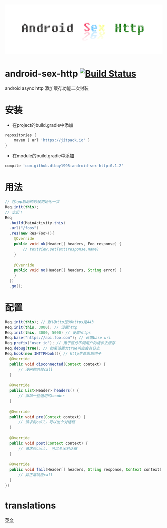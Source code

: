 # ![android-sex-http](static/icon.png)

# android-sex-http [![Build Status](https://travis-ci.org/dtboy1995/android-sex-http.svg?branch=master)](https://travis-ci.org/dtboy1995/android-sex-http)
android async http 添加缓存功能二次封装

# 安装
- 在project的build.gradle中添加

```gradle
repositories {
    maven { url 'https://jitpack.io' }
}
```
- 在module的build.gradle中添加

```gradle
compile 'com.github.dtboy1995:android-sex-http:0.1.2'
```

# 用法
```java
// 在app启动的时候初始化一次
Req.init(this);
// 走起！
Req
  .build(MainActivity.this)
  .url("/foos")
  .res(new Res<Foo>(){
    @Override
    public void ok(Header[] headers, Foo response) {
        // textView.setText(response.name)
    }

    @Override
    public void no(Header[] headers, String error) {
    }
  })
  .go();
```

# 配置
```java
Req.init(this); // 默认http是80https是443
Req.init(this, 3000); // 设置http
Req.init(this, 3000, 5000) // 设置https
Req.base("https://api.foo.com"); // 设置base url
Req.prefix("user_id"); // 用于区分不同用户的请求去缓存
Req.debug(true); // 如果设置为true响应会有日志
Req.hook(new IHTTPHook(){ // http生命周期钩子
  @Override
  public void disconnected(Context context) {
      // 没网的时候call
  }

  @Override
  public List<Header> headers() {
      // 添加一些通用的header
  }

  @Override
  public void pre(Context context) {
      // 请求前call，可以出个对话框
  }

  @Override
  public void post(Context context) {
      // 请求后call， 可以关闭对话框
  }

  @Override
  public void fail(Header[] headers, String response, Context context) {
      // 非正常响应call
  }
})
```

# translations
[英文](README.md)
